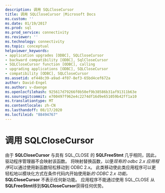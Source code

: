 ```yaml
---
description: 调用 SQLCloseCursor
title: 调用 SQLCloseCursor |Microsoft Docs
ms.custom: ''
ms.date: 01/19/2017
ms.prod: sql
ms.prod_service: connectivity
ms.reviewer: ''
ms.technology: connectivity
ms.topic: conceptual
helpviewer_keywords:
- application upgrades [ODBC], SQLCloseCursor
- backward compatibility [ODBC], SqlCloseCursor
- SQLCloseCursor function [ODBC], calling
- upgrading applications [ODBC], SQLCloseCursor
- compatibility [ODBC], SQLCloseCursor
ms.assetid: ef448c39-a9ad-4f07-8ef3-65bd4cef672a
author: David-Engel
ms.author: v-daenge
ms.openlocfilehash: 925617d79266f0b50ef9b38586b31af91311b63e
ms.sourcegitcommit: e700497f962e4c2274df16d9e651059b42ff1a10
ms.translationtype: MT
ms.contentlocale: zh-CN
ms.lasthandoff: 08/17/2020
ms.locfileid: "88494767"
---
```

# <a name="calling-sqlclosecursor"></a>调用 SQLCloseCursor
由于 **SQLCloseCursor** 与具有 SQL_CLOSE 的 **SQLFreeStmt** 几乎相同，因此，驱动程序管理器不会映射该函数。 将映射替换函数，以便*现有的 odbc* *2.x 应用程序*可以通过使用新函数轻松移动到 ODBC 2.x。 此类移动使此类应用程序可以更轻松地以模块化方式在条件代码内开始使用新*的 ODBC 2.x 功能。* **SQLCloseCursor** 不表示任何新功能。 应用程序不能通过使用 SQL_CLOSE 从**SQLFreeStmt**移到**SQLCloseCursor**获得任何优势。
